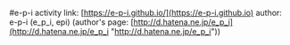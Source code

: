 #e-p-i activity
link: [https://e-p-i.github.io/](https://e-p-i.github.io)
author: e-p-i (e_p_i, epi)  (author's page: [http://d.hatena.ne.jp/e_p_i](http://d.hatena.ne.jp/e_p_i "http://d.hatena.ne.jp/e_p_i"))


